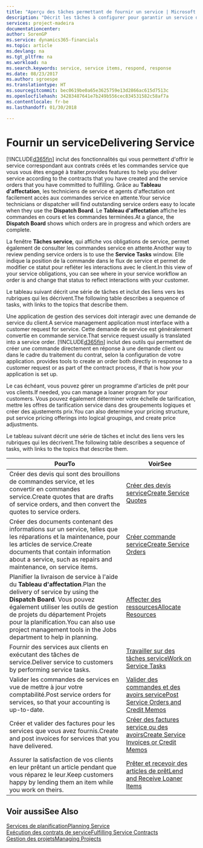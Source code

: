 ```yaml
---
title: "Aperçu des tâches permettant de fournir un service | Microsoft Docs"
description: "Décrit les tâches à configurer pour garantir un service de qualité et respecter les engagement vis-à-vis des clients."
services: project-madeira
documentationcenter: 
author: SorenGP
ms.service: dynamics365-financials
ms.topic: article
ms.devlang: na
ms.tgt_pltfrm: na
ms.workload: na
ms.search.keywords: service, service items, respond, response
ms.date: 08/23/2017
ms.author: sgroespe
ms.translationtype: HT
ms.sourcegitcommit: bec0619be0a65e3625759e13d2866ac615d7513c
ms.openlocfilehash: 34283487641e7b249b556cec834531582c58af7a
ms.contentlocale: fr-be
ms.lasthandoff: 01/30/2018

---
```

# <a name="delivering-service"></a><span data-ttu-id="dff45-103">Fournir un service</span><span class="sxs-lookup"><span data-stu-id="dff45-103">Delivering Service</span></span>
[!INCLUDE[d365fin](includes/d365fin_md.md)] <span data-ttu-id="dff45-104"> inclut des fonctionnalités qui vous permettent d'offrir le service correspondant aux contrats créés et les commandes service que vous vous êtes engagé à traiter.</span><span class="sxs-lookup"><span data-stu-id="dff45-104">provides features to help you deliver service according to the contracts that you have created and the service orders that you have committed to fulfilling.</span></span> <span data-ttu-id="dff45-105">Grâce au **Tableau d'affectation**, les techniciens de service et agents d'affectation ont facilement accès aux commandes service en attente.</span><span class="sxs-lookup"><span data-stu-id="dff45-105">Your service technicians or dispatcher will find outstanding service orders easy to locate when they use the **Dispatch Board**.</span></span> <span data-ttu-id="dff45-106">Le **Tableau d'affectation** affiche les commandes en cours et les commandes terminées.</span><span class="sxs-lookup"><span data-stu-id="dff45-106">At a glance, the **Dispatch Board** shows which orders are in progress and which orders are complete.</span></span>  
  
<span data-ttu-id="dff45-107">La fenêtre **Tâches service**, qui affiche vos obligations de service, permet également de consulter les commandes service en attente.</span><span class="sxs-lookup"><span data-stu-id="dff45-107">Another way to review pending service orders is to use the **Service Tasks** window.</span></span> <span data-ttu-id="dff45-108">Elle indique la position de la commande dans le flux de service et permet de modifier ce statut pour refléter les interactions avec le client.</span><span class="sxs-lookup"><span data-stu-id="dff45-108">In this view of your service obligations, you can see where in your service workflow an order is and change that status to reflect interactions with your customer.</span></span>  
  
<span data-ttu-id="dff45-109">Le tableau suivant décrit une série de tâches et inclut des liens vers les rubriques qui les décrivent.</span><span class="sxs-lookup"><span data-stu-id="dff45-109">The following table describes a sequence of tasks, with links to the topics that describe them.</span></span>   

<span data-ttu-id="dff45-110">Une application de gestion des services doit interagir avec une demande de service du client.</span><span class="sxs-lookup"><span data-stu-id="dff45-110">A service management application must interface with a customer request for service.</span></span> <span data-ttu-id="dff45-111">Cette demande de service est généralement convertie en commande service.</span><span class="sxs-lookup"><span data-stu-id="dff45-111">That service request usually is translated into a service order.</span></span> [!INCLUDE[d365fin](includes/d365fin_md.md)]<span data-ttu-id="dff45-112"> inclut des outils qui permettent de créer une commande directement en réponse à une demande client ou dans le cadre du traitement du contrat, selon la configuration de votre application.</span><span class="sxs-lookup"><span data-stu-id="dff45-112"> provides tools to create an order both directly in response to a customer request or as part of the contract process, if that is how your application is set up.</span></span>  
  
<span data-ttu-id="dff45-113">Le cas échéant, vous pouvez gérer un programme d'articles de prêt pour vos clients.</span><span class="sxs-lookup"><span data-stu-id="dff45-113">If needed, you can manage a loaner program for your customers.</span></span> <span data-ttu-id="dff45-114">Vous pouvez également déterminer votre échelle de tarification, mettre les offres de tarification service dans des groupements logiques et créer des ajustements prix.</span><span class="sxs-lookup"><span data-stu-id="dff45-114">You can also determine your pricing structure, put service pricing offerings into logical groupings, and create price adjustments.</span></span>  
  
<span data-ttu-id="dff45-115">Le tableau suivant décrit une série de tâches et inclut des liens vers les rubriques qui les décrivent.</span><span class="sxs-lookup"><span data-stu-id="dff45-115">The following table describes a sequence of tasks, with links to the topics that describe them.</span></span>   
  
|<span data-ttu-id="dff45-116">**Pour**</span><span class="sxs-lookup"><span data-stu-id="dff45-116">**To**</span></span>|<span data-ttu-id="dff45-117">**Voir**</span><span class="sxs-lookup"><span data-stu-id="dff45-117">**See**</span></span>|  
|------------|-------------|  
|<span data-ttu-id="dff45-118">Créer des devis qui sont des brouillons de commandes service, et les convertir en commandes service.</span><span class="sxs-lookup"><span data-stu-id="dff45-118">Create quotes that are drafts of service orders, and then convert the quotes to service orders.</span></span>|[<span data-ttu-id="dff45-119">Créer des devis service</span><span class="sxs-lookup"><span data-stu-id="dff45-119">Create Service Quotes</span></span>](service-how-to-create-service-quotes.md)|
|<span data-ttu-id="dff45-120">Créer des documents contenant des informations sur un service, telles que les réparations et la maintenance, pour les articles de service.</span><span class="sxs-lookup"><span data-stu-id="dff45-120">Create documents that contain information about a service, such as repairs and maintenance, on service items.</span></span>|[<span data-ttu-id="dff45-121">Créer commande service</span><span class="sxs-lookup"><span data-stu-id="dff45-121">Create Service Orders</span></span>](service-how-to-create-service-orders.md)|
|<span data-ttu-id="dff45-122">Planifier la livraison de service à l'aide du **Tableau d'affectation**.</span><span class="sxs-lookup"><span data-stu-id="dff45-122">Plan the delivery of service by using the **Dispatch Board**.</span></span> <span data-ttu-id="dff45-123">Vous pouvez également utiliser les outils de gestion de projets du département Projets pour la planification.</span><span class="sxs-lookup"><span data-stu-id="dff45-123">You can also use project management tools in the Jobs department to help in planning.</span></span>|[<span data-ttu-id="dff45-124">Affecter des ressources</span><span class="sxs-lookup"><span data-stu-id="dff45-124">Allocate Resources</span></span>](service-how-to-allocate-resources.md)|  
|<span data-ttu-id="dff45-125">Fournir des services aux clients en exécutant des tâches de service.</span><span class="sxs-lookup"><span data-stu-id="dff45-125">Deliver service to customers by performing service tasks.</span></span>|[<span data-ttu-id="dff45-126">Travailler sur des tâches service</span><span class="sxs-lookup"><span data-stu-id="dff45-126">Work on Service Tasks</span></span>](service-how-to-work-on-service-tasks.md)|  
|<span data-ttu-id="dff45-127">Valider les commandes de services en vue de mettre à jour votre comptabilité.</span><span class="sxs-lookup"><span data-stu-id="dff45-127">Post service orders for services, so that your accounting is up-to-date.</span></span>|[<span data-ttu-id="dff45-128">Valider des commandes et des avoirs service</span><span class="sxs-lookup"><span data-stu-id="dff45-128">Post Service Orders and Credit Memos</span></span>](service-how-to-post-service-orders.md)|  
|<span data-ttu-id="dff45-129">Créer et valider des factures pour les services que vous avez fournis.</span><span class="sxs-lookup"><span data-stu-id="dff45-129">Create and post invoices for services that you have delivered.</span></span>|[<span data-ttu-id="dff45-130">Créer des factures service ou des avoirs</span><span class="sxs-lookup"><span data-stu-id="dff45-130">Create Service Invoices or Credit Memos</span></span>](service-how-create-invoices.md)|  
|<span data-ttu-id="dff45-131">Assurer la satisfaction de vos clients en leur prêtant un article pendant que vous réparez le leur.</span><span class="sxs-lookup"><span data-stu-id="dff45-131">Keep customers happy by lending them an item while you work on theirs.</span></span>| [<span data-ttu-id="dff45-132">Prêter et recevoir des articles de prêt</span><span class="sxs-lookup"><span data-stu-id="dff45-132">Lend and Receive Loaner Items</span></span>](service-how-to-lend-receive-loaners.md)|
  
## <a name="see-also"></a><span data-ttu-id="dff45-133">Voir aussi</span><span class="sxs-lookup"><span data-stu-id="dff45-133">See Also</span></span>  
[<span data-ttu-id="dff45-134">Services de planification</span><span class="sxs-lookup"><span data-stu-id="dff45-134">Planning Service</span></span>](service-plan-service.md)  
[<span data-ttu-id="dff45-135">Exécution des contrats de service</span><span class="sxs-lookup"><span data-stu-id="dff45-135">Fulfilling Service Contracts</span></span>](service-fulfill-service-contracts.md)  
[<span data-ttu-id="dff45-136">Gestion des projets</span><span class="sxs-lookup"><span data-stu-id="dff45-136">Managing Projects</span></span>](projects-manage-projects.md)  

